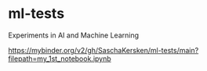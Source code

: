 # ml-tests
Experiments in AI and Machine Learning

https://mybinder.org/v2/gh/SaschaKersken/ml-tests/main?filepath=my_1st_notebook.ipynb
